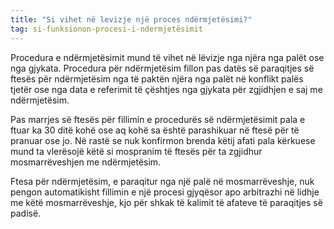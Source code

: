 ```yaml
---
title: "Si vihet në levizje një proces ndërmjetësimi?"
tag: si-funksionon-procesi-i-ndermjetësimit
---
```

Procedura e ndërmjetësimit mund të vihet në lëvizje nga njëra nga palët ose nga gjykata.
Procedura për ndërmjetësim fillon pas datës së paraqitjes së ftesës për ndërmjetësim nga të paktën njëra nga palët në konflikt palës tjetër ose nga data e referimit të çështjes nga gjykata për zgjidhjen e saj me ndërmjetësim. 

Pas marrjes së ftesës për fillimin e procedurës së ndërmjetësimit pala e ftuar ka 30 ditë kohë ose aq kohë sa është parashikuar në ftesë për të pranuar ose jo. Në rastë se nuk konfirmon brenda këtij afati pala kërkuese mund ta vlerësojë këtë si mospranim të ftesës për ta zgjidhur mosmarrëveshjen me ndërmjetësim. 

Ftesa për ndërmjetësim, e paraqitur nga një palë në mosmarrëveshje, nuk pengon automatikisht fillimin e një procesi gjyqësor apo arbitrazhi në lidhje me këtë mosmarrëveshje, kjo për shkak të kalimit të afateve të paraqitjes së padisë.
